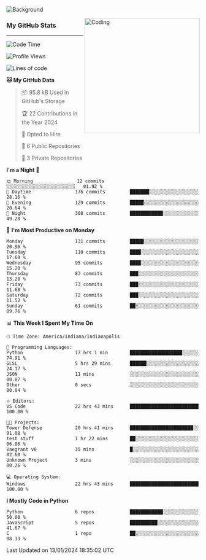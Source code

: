 ![Background](https://github.com/Nguyen-Noah/Nguyen-Noah/assets/112649680/f5d2296f-0508-400c-abcf-47c085708a2a)

<img align="right" alt="Coding" width="300" src="https://cdn.dribbble.com/users/1277312/screenshots/14733298/media/39b1045e593737587dd60e42c8422d1f.gif" >

### My GitHub Stats
---
<!--START_SECTION:waka-->
![Code Time](http://img.shields.io/badge/Code%20Time-38%20hrs%2038%20mins-blue)

![Profile Views](http://img.shields.io/badge/Profile%20Views-7-blue)

![Lines of code](https://img.shields.io/badge/From%20Hello%20World%20I%27ve%20Written-118.4%20thousand%20lines%20of%20code-blue)

**🐱 My GitHub Data** 

> 📦 95.8 kB Used in GitHub's Storage 
 > 
> 🏆 22 Contributions in the Year 2024
 > 
> 💼 Opted to Hire
 > 
> 📜 6 Public Repositories 
 > 
> 🔑 3 Private Repositories 
 > 
**I'm a Night 🦉** 

```text
🌞 Morning                12 commits          ░░░░░░░░░░░░░░░░░░░░░░░░░   01.92 % 
🌆 Daytime                176 commits         ███████░░░░░░░░░░░░░░░░░░   28.16 % 
🌃 Evening                129 commits         █████░░░░░░░░░░░░░░░░░░░░   20.64 % 
🌙 Night                  308 commits         ████████████░░░░░░░░░░░░░   49.28 % 
```
📅 **I'm Most Productive on Monday** 

```text
Monday                   131 commits         █████░░░░░░░░░░░░░░░░░░░░   20.96 % 
Tuesday                  110 commits         ████░░░░░░░░░░░░░░░░░░░░░   17.60 % 
Wednesday                95 commits          ████░░░░░░░░░░░░░░░░░░░░░   15.20 % 
Thursday                 83 commits          ███░░░░░░░░░░░░░░░░░░░░░░   13.28 % 
Friday                   73 commits          ███░░░░░░░░░░░░░░░░░░░░░░   11.68 % 
Saturday                 72 commits          ███░░░░░░░░░░░░░░░░░░░░░░   11.52 % 
Sunday                   61 commits          ██░░░░░░░░░░░░░░░░░░░░░░░   09.76 % 
```


📊 **This Week I Spent My Time On** 

```text
🕑︎ Time Zone: America/Indiana/Indianapolis

💬 Programming Languages: 
Python                   17 hrs 1 min        ███████████████████░░░░░░   74.91 % 
GLSL                     5 hrs 29 mins       ██████░░░░░░░░░░░░░░░░░░░   24.17 % 
JSON                     11 mins             ░░░░░░░░░░░░░░░░░░░░░░░░░   00.87 % 
Other                    0 secs              ░░░░░░░░░░░░░░░░░░░░░░░░░   00.04 % 

🔥 Editors: 
VS Code                  22 hrs 43 mins      █████████████████████████   100.00 % 

🐱‍💻 Projects: 
Tower Defense            20 hrs 41 mins      ███████████████████████░░   91.08 % 
test stuff               1 hr 22 mins        ██░░░░░░░░░░░░░░░░░░░░░░░   06.06 % 
Vaegrant v6              35 mins             █░░░░░░░░░░░░░░░░░░░░░░░░   02.60 % 
Unknown Project          3 mins              ░░░░░░░░░░░░░░░░░░░░░░░░░   00.26 % 

💻 Operating System: 
Windows                  22 hrs 43 mins      █████████████████████████   100.00 % 
```

**I Mostly Code in Python** 

```text
Python                   6 repos             ████████████░░░░░░░░░░░░░   50.00 % 
JavaScript               5 repos             ██████████░░░░░░░░░░░░░░░   41.67 % 
C                        1 repo              ██░░░░░░░░░░░░░░░░░░░░░░░   08.33 % 
```




 Last Updated on 13/01/2024 18:35:02 UTC
<!--END_SECTION:waka-->

<!--
**Nguyen-Noah/Nguyen-Noah** is a ✨ _special_ ✨ repository because its `README.md` (this file) appears on your GitHub profile.

Here are some ideas to get you started:

- 🔭 I’m currently working on ...
- 🌱 I’m currently learning ...
- 👯 I’m looking to collaborate on ...
- 🤔 I’m looking for help with ...
- 💬 Ask me about ...
- 📫 How to reach me: ...
- 😄 Pronouns: ...
- ⚡ Fun fact: ...
-->
